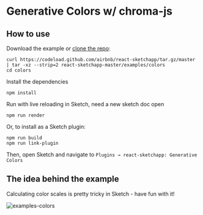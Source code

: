 # Generative Colors w/ chroma-js

## How to use
Download the example or [clone the repo](http://github.com/airbnb/react-sketchapp):
```
curl https://codeload.github.com/airbnb/react-sketchapp/tar.gz/master | tar -xz --strip=2 react-sketchapp-master/examples/colors
cd colors
```

Install the dependencies
```
npm install
```

Run with live reloading in Sketch, need a new sketch doc open
```
npm run render
```

Or, to install as a Sketch plugin:
```
npm run build
npm run link-plugin
```
Then, open Sketch and navigate to `Plugins → react-sketchapp: Generative Colors`

## The idea behind the example

Calculating color scales is pretty tricky in Sketch - have fun with it!

![examples-colors](https://cloud.githubusercontent.com/assets/591643/24778153/efc76cdc-1add-11e7-93dd-0351f8f428c0.png)